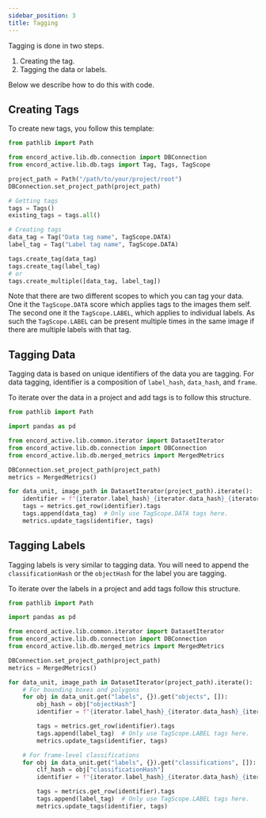 ```yaml
---
sidebar_position: 3
title: Tagging
---
```


Tagging is done in two steps.

1. Creating the tag.
2. Tagging the data or labels.

Below we describe how to do this with code.

## Creating Tags

To create new tags, you follow this template:

```python
from pathlib import Path

from encord_active.lib.db.connection import DBConnection
from encord_active.lib.db.tags import Tag, Tags, TagScope

project_path = Path("/path/to/your/project/root")
DBConnection.set_project_path(project_path)

# Getting tags
tags = Tags()
existing_tags = tags.all()

# Creating tags
data_tag = Tag("Data tag name", TagScope.DATA)
label_tag = Tag("Label tag name", TagScope.DATA)

tags.create_tag(data_tag)
tags.create_tag(label_tag)
# or
tags.create_multiple([data_tag, label_tag])
```

Note that there are two different scopes to which you can tag your data.
One it the `TagScope.DATA` score which applies tags to the images them self.
The second one it the `TagScope.LABEL`, which applies to individual labels.
As such the `TagScope.LABEL` can be present multiple times in the same image if there are multiple labels with that tag.

## Tagging Data

Tagging data is based on unique identifiers of the data you are tagging.
For data tagging, identifier is a composition of `label_hash`, `data_hash`, and `frame`.

To iterate over the data in a project and add tags is to follow this structure.

```python
from pathlib import Path

import pandas as pd

from encord_active.lib.common.iterator import DatasetIterator
from encord_active.lib.db.connection import DBConnection
from encord_active.lib.db.merged_metrics import MergedMetrics

DBConnection.set_project_path(project_path)
metrics = MergedMetrics()

for data_unit, image_path in DatasetIterator(project_path).iterate():
    identifier = f"{iterator.label_hash}_{iterator.data_hash}_{iterator.frame:05d}"
    tags = metrics.get_row(identifier).tags
    tags.append(data_tag)  # Only use TagScope.DATA tags here.
    metrics.update_tags(identifier, tags)
```

## Tagging Labels

Tagging labels is very similar to tagging data.
You will need to append the `classificationHash` or the `objectHash` for the label you are tagging.

To iterate over the labels in a project and add tags follow this structure.

```python
from pathlib import Path

import pandas as pd

from encord_active.lib.common.iterator import DatasetIterator
from encord_active.lib.db.connection import DBConnection
from encord_active.lib.db.merged_metrics import MergedMetrics

DBConnection.set_project_path(project_path)
metrics = MergedMetrics()

for data_unit, image_path in DatasetIterator(project_path).iterate():
    # For bounding boxes and polygons
    for obj in data_unit.get("labels", {}).get("objects", []):
        obj_hash = obj["objectHash"]
        identifier = f"{iterator.label_hash}_{iterator.data_hash}_{iterator.frame:05d}_{obj_hash}"

        tags = metrics.get_row(identifier).tags
        tags.append(label_tag)  # Only use TagScope.LABEL tags here.
        metrics.update_tags(identifier, tags)

    # For frame-level classifications
    for obj in data_unit.get("labels", {}).get("classifications", []):
        clf_hash = obj["classificationHash"]
        identifier = f"{iterator.label_hash}_{iterator.data_hash}_{iterator.frame:05d}_{clf_hash}"

        tags = metrics.get_row(identifier).tags
        tags.append(label_tag)  # Only use TagScope.LABEL tags here.
        metrics.update_tags(identifier, tags)
```
